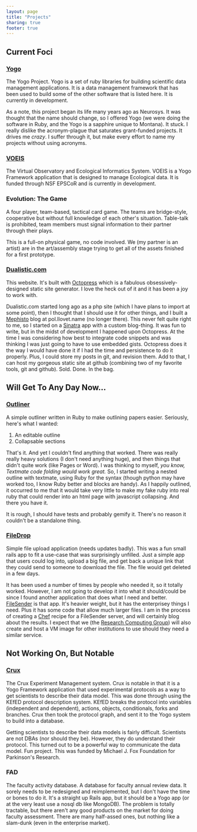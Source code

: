 ```yaml
---
layout: page
title: "Projects"
sharing: true
footer: true
---
```


## Current Foci ##

### [Yogo](https://github.com/yogo) ###

The Yogo Project.  Yogo is a set of ruby libraries for building scientific data management applications. It is a data management framework that has been used to build some of the other software that is listed here. It is currently in development.

As a note, this project began its life many years ago as Neurosys.  It was thought that the name should change, so I offered Yogo (we were doing the software in Ruby, and the Yogo is a sapphire unique to Montana).  It stuck.  I really dislike the acronym-plague that saturates grant-funded projects.  It drives me *crazy*.  I suffer through it, but make every effort to name my projects without using acronyms.

### [VOEIS](https://github.com/yogo/VOEIS) ###

The Virtual Observatory and Ecological Informatics System.  VOEIS is a Yogo Framework application that is designed to manage Ecological data.  It is funded through NSF EPSCoR and is currently in development.  


### Evolution: The Game ###

A four player, team-based, tactical card game.  The teams are bridge-style, cooperative but without full knowledge of each other's situation.  Table-talk is prohibited, team members must signal information to their partner through their plays. 

This is a full-on physical game, no code involved.  We (my partner is an artist) are in the art/assembly stage trying to get all of the assets finished for a first prototype. 

### [Dualistic.com](https://github.com/dualistic/dualistic.github.com) ###

This website. It's built with [Octopress](http://octopress.com) which is a fabulous obsessively-designed static site generator. I love the heck out of it and it has been a joy to work with. 

Dualistic.com started long ago as a php site (which I have plans to import at some point), then I thought that I should use it for other things, and I built a [Mephisto](http://www.mephistoblog.com/) blog at pol.llovet.name (no longer there).  This never felt quite right to me, so I started on a [Sinatra](http://sinatrarb.com) app with a custom blog-thing.  It was fun to write, but in the midst of development I happened upon Octopress.  At the time I was considering how best to integrate code snippets and was thinking I was just going to have to use embedded gists. Octopress does it the way I would have done it if I had the time and persistence to do it properly.  Plus, I could store my posts in git, and revision them.  Add to that, I can host my gorgeous static site at github (combining two of my favorite tools, git and github).  Sold.  Done.  In the bag. 

## Will Get To Any Day Now... ##


### [Outliner](https://github.com/pol/outliner) ###

A simple outliner written in Ruby to make outlining papers easier. Seriously, here's what I wanted:

1. An editable outline
2. Collapsable sections

That's it.  And yet I couldn't find anything that worked.  There was really really heavy solutions (I don't need anything huge), and then things that didn't quite work (like Pages or Word).  I was thinking to myself, *you know, Textmate code folding would work great.*  So, I started writing a nested outline with textmate, using Ruby for the syntax (though python may have worked too, I know Ruby better and blocks are handy).  As I happily outlined, it occurred to me that it would take very little to make my fake ruby into real ruby that could render into an html page with javascript collapsing.  And there you have it.  

It is rough, I should have tests and probably gemify it.  There's no reason it couldn't be a standalone thing. 

### [FileDrop](https://github.com/pol/filedrop) ###

Simple file upload application (needs updates badly).  This was a fun small rails app to fit a use-case that was surprisingly unfilled.  Just a simple app that users could log into, upload a big file, and get back a unique link that they could send to someone to download the file.  The file would get deleted in a few days.  

It has been used a number of times by people who needed it, so it totally worked.  However, I am not going to develop it into what it should/could be since I found another application that does what I need and better. [FileSender](http://filesender.org) is that app.  It's heavier weight, but it has the enterprisey things I need.  Plus it has some code that allow much larger files.  I am in the process of creating a [Chef](http://www.opscode.com/chef/) recipe for a FileSender server, and will certainly blog about the results.  I expect that we (the [Research Computing Group](http://rcg.montana.edu)) will also create and host a VM image for other institutions to use should they need a similar service.

## Not Working On, But Notable ##

### [Crux](https://github.com/yogo/crux) ###

The Crux Experiment Management system.  Crux is notable in that it is a Yogo Framework application that used experimental protocols as a way to get scientists to describe their data model.  This was done through using the KEfED protocol description system.  KEfED breaks the protocol into variables (independent and dependent), actions, objects, conditionals, forks and branches. Crux then took the protocol graph, and sent it to the Yogo system to build into a database. 

Getting scientists to describe their data models is fairly difficult.  Scientists are not DBAs (nor should they be).  However, they do understand their protocol. This turned out to be a powerful way to communicate the data model.  Fun project.  This was funded by Michael J. Fox Foundation for Parkinson's Research. 

### FAD ###

The faculty activity database.  A database for faculty annual review data.  It sorely needs to be redesigned and reimplemented, but I don't have the time or bones to do it.  It's a straight up Rails app, but it should be a Yogo app (or at the very least use a nosql db like MongoDB).  The problem is totally tractable, but there aren't any good products on the market for doing faculty assessment.  There are many half-assed ones, but nothing like a slam-dunk (even in the enterprise market).

